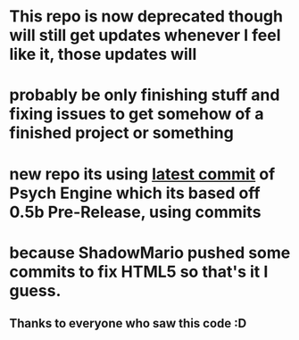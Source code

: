# This repo is now deprecated though will still get updates whenever I feel like it, those updates will
# probably be only finishing stuff and fixing issues to get somehow of a finished project or something
# new repo its using [latest commit](https://github.com/ShadowMario/FNF-PsychEngine/commit/afdfcad8b2423774dba165cfb5248de0017123cf) of Psych Engine which its based off 0.5b Pre-Release, using commits
# because ShadowMario pushed some commits to fix HTML5 so that's it I guess.
## Thanks to everyone who saw this code :D